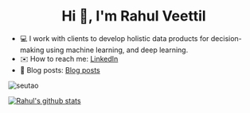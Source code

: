 <h1 align="center">Hi 👋, I'm Rahul Veettil</h1>

- 💻 I work with clients to develop holistic data products for decision-making using machine learning, and deep learning.
- ✉️ How to reach me: [LinkedIn](https://www.linkedin.com/in/rahulveettil/)
- 📘 Blog posts: [Blog posts](https://rahulveettil.medium.com/)

<p align="left"> <img src="https://komarev.com/ghpvc/?username=vvrahul11" alt="seutao" /> </p>
  
[![Rahul's github stats](https://github-readme-stats.vercel.app/api?username=vvrahul11&count_private=true&show_icons=true&theme=radical&hide_rank=false)](https://github.com/anuraghazra/github-readme-stats)

